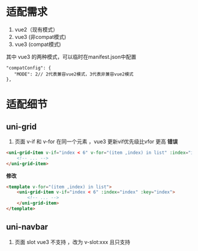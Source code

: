 # 适配需求
1. vue2（现有模式）
2. vue3  (非compat模式)
3. vue3  (compat模式)

其中 vue3 的两种模式，可以临时在manifest.json中配置

```
"compatConfig": {
   "MODE": 2// 2代表兼容vue2模式，3代表非兼容vue2模式
},
```

# 适配细节
## uni-grid
1. 页面 v-if 和 v-for 在同一个元素 ，vue3 更新vif优先级比vfor 更高
**错误**
```html
<uni-grid-item v-if="index < 6" v-for="(item ,index) in list" :index="index" :key="index">
	<!-- ... -->
</uni-grid-item>
```

**修改**
```html
<template v-for="(item ,index) in list">
	<uni-grid-item v-if="index < 6" :index="index" :key="index">
		<!-- ... -->
	</uni-grid-item>
</template>
```

## uni-navbar
1. 页面 slot vue3 不支持 ，改为 v-slot:xxx 且只支持 <template v-slot:xxx> 便签
**错误**
```html
<uni-nav-bar>
	<template slot="left">
		<view class="city">
			<!-- ... -->
		</view>
	</template>
</uni-nav-bar>
```

**修改**
```html
<uni-nav-bar>
	<template v-slot:left>
		<view class="city">
			<!-- ... -->
		</view>
	</template>
</uni-nav-bar>
```

2. 不支持 `tap` 事件 ，改为 `click` 
**错误**
```html
<view @tap="city">
	<!-- ... -->
</view>
```

**修改**
```html
<view @click="city">
	<!-- ... -->
</view>
```

3. vue3 bug 右插槽有问题 ，会多出来一个元素，距离没取消

## uni-number-box
1. bug input 传入 number 0  ，不显示内容  （bug不是兼容问题）
2. bug 默认值应该是 0 （bug不是兼容问题）
3. v-model 绑定 value 属性在 vue3 废弃 ，改为 modelValue ,需要做向下兼容
**错误**
```html
<view>
	<input v-model="inputValue" @input="input">
</view>
<script>
	export default {
		props:{
			value:String
		},
		data(){
			return {
				inputValue:''
			}
		},
		methods:{
			input(){
				this.inputValue = this.value + '变化'
				// 同 update:value
				this.$emit('input',this.inputValue)
			}
		}
	}
</script>
```

**修改**
```html
<view>
	<input v-model="inputValue" @input="input">
</view>
<script>
	export default {
		props:{
			// 兼容 vue2
			value:String,
			// 兼容 vue3
			modelValue:String
		},
		data(){
			return {
				inputValue:''
			}
		},
		computed:{
			// 使用计算属性获取值
			dataValue(){
				return this.modelValue || this.value
			}
		},
		methods:{
			input(){
				console.log(this.dataValue)
				this.inputValue = this.dataValue + '变化'
				// 兼容 vue2
				this.$emit('input',this.inputValue)
				// 兼容 vue3
				this.$emit('update:modelValue',this.inputValue)
			}
		}
	}
</script>
```


## uni-tag
1. bug 点击事件 切换inverted失效  （bug不是兼容问题）

## uni-transition
1. bug uni.createAnimation api 不存在

## uni-data-checkbox
1. v-model 问题 ，数据无法双向绑定 ，无法同时兼容 vue2 和 vue3

## uni-easyinput
1. vue3 bug input 的v-model暂时还有问题 ，无法兼容
2. 如果在 computed 中使用this上挂载的变量，当 computed内方法被使用且该变量未赋值 ，则会警告	
`Property "xxxx" was accessed during render but is not defined on instance. `
**错误**
```javascript
export default {
	data() {},
	computed:{
		msg(){
			if(!this.errorMessage){
				this.errorMessage = 1
			}
			return "错误：" + this.errorMessage
		}
	},
	onLoad() {},
	methods: {
		setMsg(type) {
			this.errorMessage = type
		}
	}
}
```

**修改**
```javascript
export default {
	data() {},
	computed:{
		msg(){
			return "错误：" + this.errorMessage
		}
	},
	onLoad() {
		// 需要在使用前给予出始值
		this.errorMessage = 1
	},
	methods: {
		setMsg(type) {
			this.errorMessage = type
		}
	}
}
```

## uni-forms
1. bug 在vue原型上挂载方法失效，需要提供一个方法可以兼容 vue2
2. bug 选择时间有问题
3. bug 无法校验用户名

## uni-datetime-picker
1. bug 在组间目录内使用相对路径图片 ，编译之后路径错误
## uni-data-picker 
1. v-if 和 v-for 的问题
2. bug 点击一次弹窗会关闭 ，应该是都选择完才关闭
3. vue3 compat 模式下，show-scrollbar 报警告 ,需要配置 `compatConfig:{ATTR_FALSE_VALUE: false}`
```
(deprecation ATTR_FALSE_VALUE) Attribute "show-scrollbar" with v-bind value `false` will render show-scrollbar="false" instead of removing it in Vue 3. To remove the attribute, use `null` or `undefined` instead. If the usage is intended, you can disable the compat behavior and suppress this warning with:

  configureCompat({ ATTR_FALSE_VALUE: false })
```



## uni-drawer 
1. bug vue3 不存在 this.$once
2. bug vue3 暂时发现如果报错页面会阻塞住，什么操作都不能执行
3. hook:beforeDestroy 更改为  @vnode-beforeUnmount 

## uni-rate
1. bug 选择半星，如果最后一个 ，不能选择整星

## uni-popup
1. bug 提示消息 ，如过一个没消失的时候 ，点击显示其他 ，会不能在次点击

## uni-swipe-action
1. bug wxs e.instance.getDataset() undefined

## uni-goods-nav
1. 在组件中 $emit `click` , 在页面里监听会触发原生的 `click` 事件，需要绑定 emits: ['click'],
**错误**
```html
<view>
	<view @click="onClick">点击</view>
</view>
<script>
	export default {
		props:{},
		data(){},
		methods:{
			onClick(){
				// 这样页面内绑定的事件则返回原生的 click 事件
				this.$emit('click','被点击')
			}
		}
	}
</script>
```

**修改**
```html
<view>
	<view @click="onClick">点击</view>
</view>
<script>
	export default {
		props:{},
		data(){},
		emits: ['click'],
		methods:{
			onClick(){
				this.$emit('click','被点击')
			}
		}
	}
</script>
```

## uni-card
1. vue3 非compat模式 card 页面卡死 (工程保留了 测试文件)

## uni-row && uni-col
1. 1/24 此类sass语法控制台报错,需要使用 `@use 'sass:math'; math.div(1,24)`， 无法兼容 node-sass 和 dart-sass

## uni-transition 
1. vue3 ::v-deep 需要 改为 :deep(xxxxx) ,::v-deep 已经被弃用
2. vue2 需要使用条件编译兼容 :deep()
## uni-forms
1. destroyed vue3 不支持使用 ，使用 unmounted 替换 ，vue3 非compat 模式报警告，需要使用 `条件编译解决`
2. vue3 compat 模式 modeVale 会报警告 , 配置 COMPONENT_V_MODEL: false 后会 走 vue3 编译 ，vue2 兼容会出问题

```javascript
export default {
	// 使用 compatConfig ，不能使用 提示的 configureCompat
	compatConfig: { COMPONENT_V_MODEL: false }
}	
```
3. bug vue3 compat 模式 报 `selectable` 警告 ，text 标签的问题

  